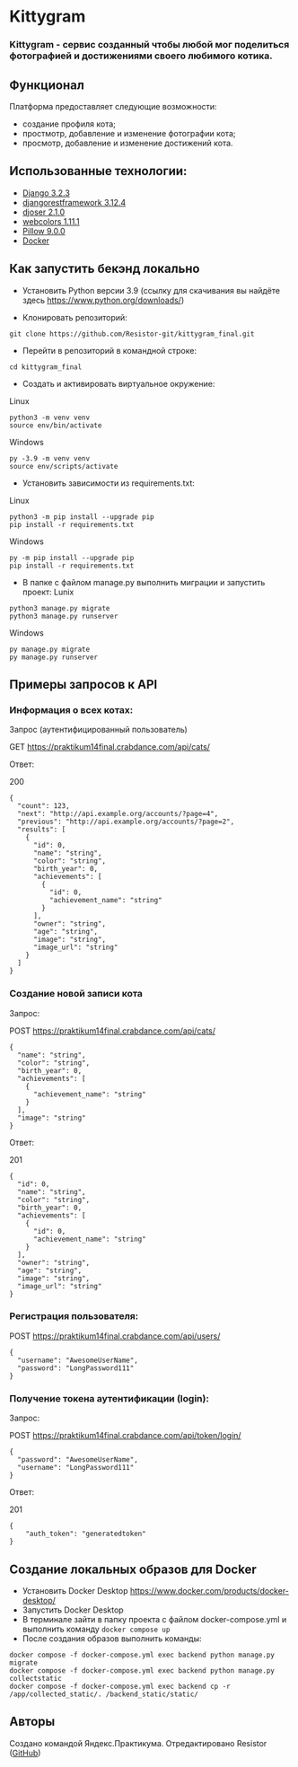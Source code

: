 # Kittygram

### Kittygram - сервис созданный чтобы любой мог поделиться фотографией и достижениями своего любимого котика.

## Функционал
Платформа предоставляет следующие возможности:
- создание профиля кота;
- простмотр, добавление и изменение фотографии кота;
- просмотр, добавление и изменение достижений кота.

## Использованные технологии:
- [Django 3.2.3](https://docs.djangoproject.com/en/3.2/)
- [djangorestframework 3.12.4](https://www.django-rest-framework.org/)
- [djoser 2.1.0](https://djoser.readthedocs.io/en/latest/index.html)
- [webcolors 1.11.1](https://webcolors.readthedocs.io/en/1.11.1/)
- [Pillow 9.0.0](https://pillow.readthedocs.io/en/stable/)
- [Docker](https://docs.docker.com/)

## Как запустить бекэнд локально
- Установить Python версии 3.9 (ссылку для скачивания вы найдёте здесь https://www.python.org/downloads/)

- Клонировать репозиторий: 
 
`git clone https://github.com/Resistor-git/kittygram_final.git` 
 
- Перейти в репозиторий в командной строке: 
 
`cd kittygram_final` 
 
- Создать и активировать виртуальное окружение: 
 
Linux
```
python3 -m venv venv
source env/bin/activate
``` 
 
Windows
```
py -3.9 -m venv venv
source env/scripts/activate
``` 
 
- Установить зависимости из requirements.txt: 
 
Linux 
 
``` 
python3 -m pip install --upgrade pip 
pip install -r requirements.txt 
``` 
Windows 
``` 
py -m pip install --upgrade pip 
pip install -r requirements.txt 
``` 
 
- В папке с файлом manage.py выполнить миграции и запустить проект: 
Lunix 
``` 
python3 manage.py migrate 
python3 manage.py runserver 
``` 
Windows 
``` 
py manage.py migrate 
py manage.py runserver 
```

## Примеры запросов к API

### Информация о всех котах:

Запрос (аутентифицированный пользователь)

GET https://praktikum14final.crabdance.com/api/cats/

Ответ:

200
```
{
  "count": 123,
  "next": "http://api.example.org/accounts/?page=4",
  "previous": "http://api.example.org/accounts/?page=2",
  "results": [
    {
      "id": 0,
      "name": "string",
      "color": "string",
      "birth_year": 0,
      "achievements": [
        {
          "id": 0,
          "achievement_name": "string"
        }
      ],
      "owner": "string",
      "age": "string",
      "image": "string",
      "image_url": "string"
    }
  ]
}
```

### Создание новой записи кота
Запрос:

POST https://praktikum14final.crabdance.com/api/cats/
```
{
  "name": "string",
  "color": "string",
  "birth_year": 0,
  "achievements": [
    {
      "achievement_name": "string"
    }
  ],
  "image": "string"
}
```

Ответ:

201

```
{
  "id": 0,
  "name": "string",
  "color": "string",
  "birth_year": 0,
  "achievements": [
    {
      "id": 0,
      "achievement_name": "string"
    }
  ],
  "owner": "string",
  "age": "string",
  "image": "string",
  "image_url": "string"
}
```


### Регистрация пользователя:

POST https://praktikum14final.crabdance.com/api/users/
```
{
  "username": "AwesomeUserName",
  "password": "LongPassword111"
}
```


### Получение токена аутентификации (login):
Запрос:

POST https://praktikum14final.crabdance.com/api/token/login/
```
{
  "password": "AwesomeUserName",
  "username": "LongPassword111"
}
```

Ответ:

201
```
{
    "auth_token": "generatedtoken"
}
```

## Создание локальных образов для Docker
* Установить Docker Desktop https://www.docker.com/products/docker-desktop/
* Запустить Docker Desktop
* В терминале зайти в папку проекта c файлом docker-compose.yml и выполнить команду `docker compose up`
* После создания образов выполнить команды:
```
docker compose -f docker-compose.yml exec backend python manage.py migrate
docker compose -f docker-compose.yml exec backend python manage.py collectstatic
docker compose -f docker-compose.yml exec backend cp -r /app/collected_static/. /backend_static/static/
```

## Авторы
Создано командой Яндекс.Практикума.
Отредактировано Resistor ([GitHub](https://github.com/Resistor-git/))